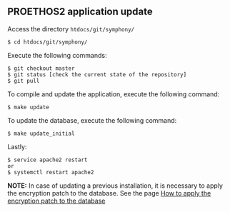 PROETHOS2 application update
----------------------------

Access the directory `htdocs/git/symphony/`

    $ cd htdocs/git/symphony/

Execute the following commands:

    $ git checkout master
    $ git status [check the current state of the repository]
    $ git pull

To compile and update the application, execute the following command:

    $ make update

To update the database, execute the following command:

    $ make update_initial

Lastly:

    $ service apache2 restart
    or
    $ systemctl restart apache2

__NOTE:__ In case of updating a previous installation, it is necessary to apply the encryption patch to the database. See the page [How to apply the encryption patch to the database](how-to-apply-the-encryption-patch-to-the-database.md)